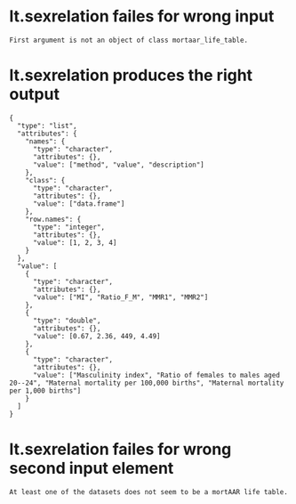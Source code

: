 # lt.sexrelation failes for wrong input

    First argument is not an object of class mortaar_life_table.

# lt.sexrelation produces the right output

    {
      "type": "list",
      "attributes": {
        "names": {
          "type": "character",
          "attributes": {},
          "value": ["method", "value", "description"]
        },
        "class": {
          "type": "character",
          "attributes": {},
          "value": ["data.frame"]
        },
        "row.names": {
          "type": "integer",
          "attributes": {},
          "value": [1, 2, 3, 4]
        }
      },
      "value": [
        {
          "type": "character",
          "attributes": {},
          "value": ["MI", "Ratio_F_M", "MMR1", "MMR2"]
        },
        {
          "type": "double",
          "attributes": {},
          "value": [0.67, 2.36, 449, 4.49]
        },
        {
          "type": "character",
          "attributes": {},
          "value": ["Masculinity index", "Ratio of females to males aged 20--24", "Maternal mortality per 100,000 births", "Maternal mortality per 1,000 births"]
        }
      ]
    }

# lt.sexrelation failes for wrong second input element

    At least one of the datasets does not seem to be a mortAAR life table.

